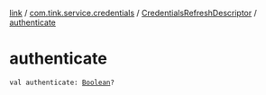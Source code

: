 [link](../../index.md) / [com.tink.service.credentials](../index.md) / [CredentialsRefreshDescriptor](index.md) / [authenticate](./authenticate.md)

# authenticate

`val authenticate: `[`Boolean`](https://kotlinlang.org/api/latest/jvm/stdlib/kotlin/-boolean/index.html)`?`